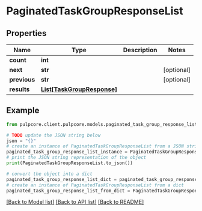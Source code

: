 # PaginatedTaskGroupResponseList


## Properties

Name | Type | Description | Notes
------------ | ------------- | ------------- | -------------
**count** | **int** |  | 
**next** | **str** |  | [optional] 
**previous** | **str** |  | [optional] 
**results** | [**List[TaskGroupResponse]**](TaskGroupResponse.md) |  | 

## Example

```python
from pulpcore.client.pulpcore.models.paginated_task_group_response_list import PaginatedTaskGroupResponseList

# TODO update the JSON string below
json = "{}"
# create an instance of PaginatedTaskGroupResponseList from a JSON string
paginated_task_group_response_list_instance = PaginatedTaskGroupResponseList.from_json(json)
# print the JSON string representation of the object
print(PaginatedTaskGroupResponseList.to_json())

# convert the object into a dict
paginated_task_group_response_list_dict = paginated_task_group_response_list_instance.to_dict()
# create an instance of PaginatedTaskGroupResponseList from a dict
paginated_task_group_response_list_from_dict = PaginatedTaskGroupResponseList.from_dict(paginated_task_group_response_list_dict)
```
[[Back to Model list]](../README.md#documentation-for-models) [[Back to API list]](../README.md#documentation-for-api-endpoints) [[Back to README]](../README.md)


